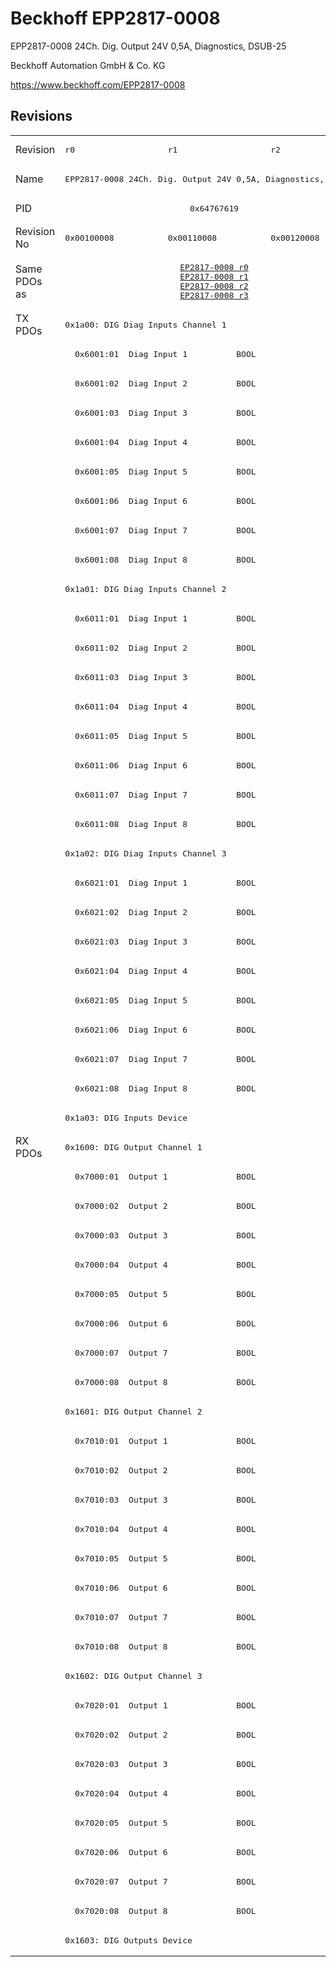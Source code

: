 # Beckhoff EPP2817-0008

EPP2817-0008 24Ch. Dig. Output 24V 0,5A, Diagnostics, DSUB-25

Beckhoff Automation GmbH & Co. KG

https://www.beckhoff.com/EPP2817-0008

## Revisions
<table>
<tr >
<td>Revision</td>
<td><pre>r0</pre></td>
<td><pre>r1</pre></td>
<td><pre>r2</pre></td>
</tr>
<tr >
<td>Name</td>
<td colspan=3 align="center"><pre>EPP2817-0008 24Ch. Dig. Output 24V 0,5A, Diagnostics, DSUB-25</pre></td>
</tr>
<tr >
<td>PID</td>
<td colspan=3 align="center"><pre>0x64767619</pre></td>
</tr>
<tr >
<td>Revision No</td>
<td><pre>0x00100008</pre></td>
<td><pre>0x00110008</pre></td>
<td><pre>0x00120008</pre></td>
</tr>
<tr >
<td>Same PDOs as</td>
<td colspan=3 align="center"><pre><a href="EP2817-0008">EP2817-0008 r0</a><br/><a href="EP2817-0008">EP2817-0008 r1</a><br/><a href="EP2817-0008">EP2817-0008 r2</a><br/><a href="EP2817-0008">EP2817-0008 r3</a></pre></td>
</tr>
<tr class="txpdo pdosection">
<td rowspan=28 valign=top>TX PDOs</td>
<td colspan=3 align="left"><pre>0x1a00: DIG Diag Inputs Channel 1</pre></td>
<td></td>
</tr>
<tr class="txpdo">
<td colspan=3 align="left"><pre>  0x6001:01  Diag Input 1          BOOL</pre></td>
</tr>
<tr class="txpdo">
<td colspan=3 align="left"><pre>  0x6001:02  Diag Input 2          BOOL</pre></td>
</tr>
<tr class="txpdo">
<td colspan=3 align="left"><pre>  0x6001:03  Diag Input 3          BOOL</pre></td>
</tr>
<tr class="txpdo">
<td colspan=3 align="left"><pre>  0x6001:04  Diag Input 4          BOOL</pre></td>
</tr>
<tr class="txpdo">
<td colspan=3 align="left"><pre>  0x6001:05  Diag Input 5          BOOL</pre></td>
</tr>
<tr class="txpdo">
<td colspan=3 align="left"><pre>  0x6001:06  Diag Input 6          BOOL</pre></td>
</tr>
<tr class="txpdo">
<td colspan=3 align="left"><pre>  0x6001:07  Diag Input 7          BOOL</pre></td>
</tr>
<tr class="txpdo">
<td colspan=3 align="left"><pre>  0x6001:08  Diag Input 8          BOOL</pre></td>
</tr>
<tr class="txpdo pdosection">
<td colspan=3 align="left"><pre>0x1a01: DIG Diag Inputs Channel 2</pre></td>
</tr>
<tr class="txpdo">
<td colspan=3 align="left"><pre>  0x6011:01  Diag Input 1          BOOL</pre></td>
</tr>
<tr class="txpdo">
<td colspan=3 align="left"><pre>  0x6011:02  Diag Input 2          BOOL</pre></td>
</tr>
<tr class="txpdo">
<td colspan=3 align="left"><pre>  0x6011:03  Diag Input 3          BOOL</pre></td>
</tr>
<tr class="txpdo">
<td colspan=3 align="left"><pre>  0x6011:04  Diag Input 4          BOOL</pre></td>
</tr>
<tr class="txpdo">
<td colspan=3 align="left"><pre>  0x6011:05  Diag Input 5          BOOL</pre></td>
</tr>
<tr class="txpdo">
<td colspan=3 align="left"><pre>  0x6011:06  Diag Input 6          BOOL</pre></td>
</tr>
<tr class="txpdo">
<td colspan=3 align="left"><pre>  0x6011:07  Diag Input 7          BOOL</pre></td>
</tr>
<tr class="txpdo">
<td colspan=3 align="left"><pre>  0x6011:08  Diag Input 8          BOOL</pre></td>
</tr>
<tr class="txpdo pdosection">
<td colspan=3 align="left"><pre>0x1a02: DIG Diag Inputs Channel 3</pre></td>
</tr>
<tr class="txpdo">
<td colspan=3 align="left"><pre>  0x6021:01  Diag Input 1          BOOL</pre></td>
</tr>
<tr class="txpdo">
<td colspan=3 align="left"><pre>  0x6021:02  Diag Input 2          BOOL</pre></td>
</tr>
<tr class="txpdo">
<td colspan=3 align="left"><pre>  0x6021:03  Diag Input 3          BOOL</pre></td>
</tr>
<tr class="txpdo">
<td colspan=3 align="left"><pre>  0x6021:04  Diag Input 4          BOOL</pre></td>
</tr>
<tr class="txpdo">
<td colspan=3 align="left"><pre>  0x6021:05  Diag Input 5          BOOL</pre></td>
</tr>
<tr class="txpdo">
<td colspan=3 align="left"><pre>  0x6021:06  Diag Input 6          BOOL</pre></td>
</tr>
<tr class="txpdo">
<td colspan=3 align="left"><pre>  0x6021:07  Diag Input 7          BOOL</pre></td>
</tr>
<tr class="txpdo">
<td colspan=3 align="left"><pre>  0x6021:08  Diag Input 8          BOOL</pre></td>
</tr>
<tr class="txpdo pdosection">
<td colspan=3 align="left"><pre>0x1a03: DIG Inputs Device</pre></td>
</tr>
<tr class="rxpdo pdosection">
<td rowspan=28 valign=top>RX PDOs</td>
<td colspan=3 align="left"><pre>0x1600: DIG Output Channel 1</pre></td>
<td></td>
</tr>
<tr class="rxpdo">
<td colspan=3 align="left"><pre>  0x7000:01  Output 1              BOOL</pre></td>
</tr>
<tr class="rxpdo">
<td colspan=3 align="left"><pre>  0x7000:02  Output 2              BOOL</pre></td>
</tr>
<tr class="rxpdo">
<td colspan=3 align="left"><pre>  0x7000:03  Output 3              BOOL</pre></td>
</tr>
<tr class="rxpdo">
<td colspan=3 align="left"><pre>  0x7000:04  Output 4              BOOL</pre></td>
</tr>
<tr class="rxpdo">
<td colspan=3 align="left"><pre>  0x7000:05  Output 5              BOOL</pre></td>
</tr>
<tr class="rxpdo">
<td colspan=3 align="left"><pre>  0x7000:06  Output 6              BOOL</pre></td>
</tr>
<tr class="rxpdo">
<td colspan=3 align="left"><pre>  0x7000:07  Output 7              BOOL</pre></td>
</tr>
<tr class="rxpdo">
<td colspan=3 align="left"><pre>  0x7000:08  Output 8              BOOL</pre></td>
</tr>
<tr class="rxpdo pdosection">
<td colspan=3 align="left"><pre>0x1601: DIG Output Channel 2</pre></td>
</tr>
<tr class="rxpdo">
<td colspan=3 align="left"><pre>  0x7010:01  Output 1              BOOL</pre></td>
</tr>
<tr class="rxpdo">
<td colspan=3 align="left"><pre>  0x7010:02  Output 2              BOOL</pre></td>
</tr>
<tr class="rxpdo">
<td colspan=3 align="left"><pre>  0x7010:03  Output 3              BOOL</pre></td>
</tr>
<tr class="rxpdo">
<td colspan=3 align="left"><pre>  0x7010:04  Output 4              BOOL</pre></td>
</tr>
<tr class="rxpdo">
<td colspan=3 align="left"><pre>  0x7010:05  Output 5              BOOL</pre></td>
</tr>
<tr class="rxpdo">
<td colspan=3 align="left"><pre>  0x7010:06  Output 6              BOOL</pre></td>
</tr>
<tr class="rxpdo">
<td colspan=3 align="left"><pre>  0x7010:07  Output 7              BOOL</pre></td>
</tr>
<tr class="rxpdo">
<td colspan=3 align="left"><pre>  0x7010:08  Output 8              BOOL</pre></td>
</tr>
<tr class="rxpdo pdosection">
<td colspan=3 align="left"><pre>0x1602: DIG Output Channel 3</pre></td>
</tr>
<tr class="rxpdo">
<td colspan=3 align="left"><pre>  0x7020:01  Output 1              BOOL</pre></td>
</tr>
<tr class="rxpdo">
<td colspan=3 align="left"><pre>  0x7020:02  Output 2              BOOL</pre></td>
</tr>
<tr class="rxpdo">
<td colspan=3 align="left"><pre>  0x7020:03  Output 3              BOOL</pre></td>
</tr>
<tr class="rxpdo">
<td colspan=3 align="left"><pre>  0x7020:04  Output 4              BOOL</pre></td>
</tr>
<tr class="rxpdo">
<td colspan=3 align="left"><pre>  0x7020:05  Output 5              BOOL</pre></td>
</tr>
<tr class="rxpdo">
<td colspan=3 align="left"><pre>  0x7020:06  Output 6              BOOL</pre></td>
</tr>
<tr class="rxpdo">
<td colspan=3 align="left"><pre>  0x7020:07  Output 7              BOOL</pre></td>
</tr>
<tr class="rxpdo">
<td colspan=3 align="left"><pre>  0x7020:08  Output 8              BOOL</pre></td>
</tr>
<tr class="rxpdo pdosection">
<td colspan=3 align="left"><pre>0x1603: DIG Outputs Device</pre></td>
</tr>
</table>
